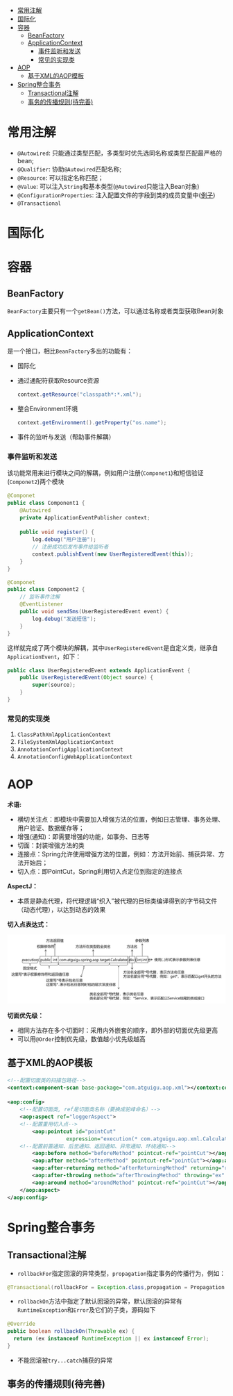 - [常用注解](#常用注解)
- [国际化](#国际化)
- [容器](#容器)
  - [BeanFactory](#beanfactory)
  - [ApplicationContext](#applicationcontext)
    - [事件监听和发送](#事件监听和发送)
    - [常见的实现类](#常见的实现类)
- [AOP](#aop)
  - [基于XML的AOP模板](#基于xml的aop模板)
- [Spring整合事务](#spring整合事务)
  - [Transactional注解](#transactional注解)
  - [事务的传播规则(待完善)](#事务的传播规则待完善)

# 常用注解

- `@Autowired`: 只能通过类型匹配，多类型时优先选同名称或类型匹配最严格的bean;
- `@Qualifier`: 协助`@Autowired`匹配名称;
- `@Resource`: 可以指定名称匹配；
- `@Value`: 可以注入`String`和基本类型(`@Autowired`只能注入Bean对象)
- `@ConfigurationProperties`: 注入配置文件的字段到类的成员变量中([例子](https://bolder-macaroon-7fa.notion.site/ConfigurationProperties-436344970628419ea6440319ccd5a5dc))
- `@Transactional`

# 国际化

# 容器

## BeanFactory

`BeanFactory`主要只有一个`getBean()`方法，可以通过名称或者类型获取Bean对象

## ApplicationContext

是一个接口，相比`BeanFactory`多出的功能有：

- 国际化
- 通过通配符获取Resource资源

  ```java
  context.getResource("classpath*:*.xml");
  ```

- 整合Environment环境

  ```java
  context.getEnvironment().getProperty("os.name");
  ```

- 事件的监听与发送（帮助事件解耦）

### 事件监听和发送

该功能常用来进行模块之间的解耦，例如用户注册(`Componet1`)和短信验证(`Componet2`)两个模块

```java
@Componet
public class Component1 {
    @Autowired
    private ApplicationEventPublisher context;

    public void register() {
        log.debug("用户注册");
        // 注册成功后发布事件给监听者
        context.publishEvent(new UserRegisteredEvent(this));
    }
}
```

```java
@Componet
public class Component2 {
    // 监听事件注解
    @EventListener
    public void sendSms(UserRegisteredEvent event) {
        log.debug("发送短信");
    }
}
```

这样就完成了两个模块的解耦，其中`UserRegisteredEvent`是自定义类，继承自`ApplicationEvent`，如下：

```java
public class UserRegisteredEvent extends ApplicationEvent {
    public UserRegisteredEvent(Object source) {
        super(source);
    }
}
```

### 常见的实现类

1. `ClassPathXmlApplicationContext`
2. `FileSystemXmlApplicationContext`
3. `AnnotationConfigApplicationContext`
4. `AnnotationConfigWebApplicationContext`

# AOP

**术语:**

- 横切关注点：即模块中需要加入增强方法的位置，例如日志管理、事务处理、用户验证、数据缓存等；
- 增强(通知)：即需要增强的功能，如事务、日志等
- 切面：封装增强方法的类
- 连接点：Spring允许使用增强方法的位置，例如：方法开始前、捕获异常、方法开始后；
- 切入点：即PointCut，Spring利用切入点定位到指定的连接点

**AspectJ：**

- 本质是静态代理，将代理逻辑“织入”被代理的目标类编译得到的字节码文件（动态代理），以达到动态的效果

**切入点表达式：**

![AOPexpression](https://raw.githubusercontent.com/PercivalYang/imgsSaving/main/imgs/AOPexpression.png)

**切面优先级：**

- 相同方法存在多个切面时：采用内外嵌套的顺序，即外部的切面优先级更高
- 可以用`@Order`控制优先级，数值越小优先级越高

## 基于XML的AOP模板

```xml
<!--配置切面类的扫描包路径-->
<context:component-scan base-package="com.atguigu.aop.xml"></context:component-scan>

<aop:config>
    <!--配置切面类, ref是切面类名称（要换成驼峰命名）-->
    <aop:aspect ref="loggerAspect"> 
    <!--配置重用切入点-->
        <aop:pointcut id="pointCut" 
                   expression="execution(* com.atguigu.aop.xml.CalculatorImpl.*(..))"/>
    <!--配置前置通知、后至通知、返回通知、异常通知、环绕通知-->
        <aop:before method="beforeMethod" pointcut-ref="pointCut"></aop:before>
        <aop:after method="afterMethod" pointcut-ref="pointCut"></aop:after>
        <aop:after-returning method="afterReturningMethod" returning="result" pointcut-ref="pointCut"></aop:after-returning>
        <aop:after-throwing method="afterThrowingMethod" throwing="ex" pointcut-ref="pointCut"></aop:after-throwing>
        <aop:around method="aroundMethod" pointcut-ref="pointCut"></aop:around>
    </aop:aspect>
</aop:config>
```

# Spring整合事务

## Transactional注解

- `rollbackFor`指定回滚的异常类型，`propagation`指定事务的传播行为，例如：

```java
@Transactional(rollbackFor = Exception.class,propagation = Propagation.REQUIRED)
```

- `rollbackOn`方法中指定了默认回滚的异常，默认回滚的异常有`RuntimeException`和`Error`及它们的子类，源码如下

```java
@Override
public boolean rollbackOn(Throwable ex) {
  return (ex instanceof RuntimeException || ex instanceof Error);
}
```

- 不能回滚被`try...catch`捕获的异常

## 事务的传播规则(待完善)
